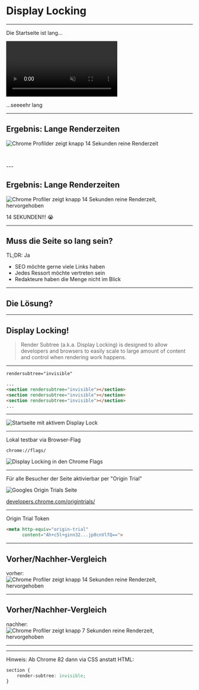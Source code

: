 # Display Locking

---

Die Startseite ist lang...

<video autoplay muted>
<source data-src="assets/scrolling-homepage-desktop.mp4" type="video/mp4" />
</video>

...seeeehr lang <!-- .element: class="fragment" -->

---

## Ergebnis: Lange Renderzeiten

<!-- .slide: data-transition="fade" -->

![Chrome Profilder zeigt knapp 14 Sekunden reine Renderzeit](assets/display-locking-off.png)

<p>&nbsp</p>
---

## Ergebnis: Lange Renderzeiten

<!-- .slide: data-transition="fade" -->

![Chrome Profiler zeigt knapp 14 Sekunden reine Renderzeit, hervorgehoben](assets/display-locking-off-highlighted.png)

<p class="blink fragment">14 SEKUNDEN!!! 😭</p>

---

## Muss die Seite so lang sein?

TL;DR: Ja <!-- .element: class="fragment" -->

* SEO möchte gerne viele Links haben <!-- .element: class="fragment" -->
* Jedes Ressort möchte vertreten sein  <!-- .element: class="fragment" -->
* Redakteure haben die Menge nicht im Blick  <!-- .element: class="fragment" -->

---

## Die Lösung?

---

## Display Locking!

> Render Subtree (a.k.a. Display Locking) is designed to allow developers and browsers to easily scale to large amount of content and control when rendering work happens.

---

`rendersubtree="invisible"`

```html
...
<section rendersubtree="invisible"></section>
<section rendersubtree="invisible"></section>
<section rendersubtree="invisible"></section>
...
```
---

<div class="perspective">
<span class="fragment"></span>
<img src="assets/homepage-display-lock.png" alt="Startseite mit aktivem Display Lock" class="zoom">
</div>

---

Lokal testbar via Browser-Flag

`chrome://flags/`

![Display Locking in den Chrome Flags](assets/chrome-flags-display-locking.png)

---

Für alle Besucher der Seite aktivierbar per "Origin Trial"

![Googles Origin Trials Seite](assets/origin-trials.png)

[developers.chrome.com/origintrials/](https://developers.chrome.com/origintrials/)

---

Origin Trial Token 

```html
<meta http-equiv="origin-trial" 
      content="Ah+c5l+ginn32...jp0cnVlfQ==">
```

---

## Vorher/Nachher-Vergleich

<!-- .slide: data-transition="fade" -->

vorher:  
![Chrome Profiler zeigt knapp 14 Sekunden reine Renderzeit, hervorgehoben](assets/display-locking-off-highlighted.png)

---

## Vorher/Nachher-Vergleich

<!-- .slide: data-transition="fade" -->

nachher:  
![Chrome Profiler zeigt knapp 7 Sekunden reine Renderzeit, hervorgehoben](assets/display-locking-on-highlighted.png)

---

<!-- .slide: data-background="assets/success.gif" -->

---

Hinweis: Ab Chrome 82 dann via CSS anstatt HTML:

```css
section {
    render-subtree: invisible;
}
```

